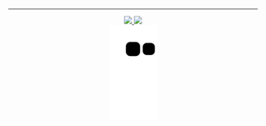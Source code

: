 

---
<div align="center">
  <a href="https://github.com/thiagolp7">
  <img height="180em" src="https://github-readme-stats.vercel.app/api?username=thiagolp7&show_icons=true&include_all_commits=true&count_private=true&bg_color=161B22&border_color=00C647&title_color=00C647&text_color=E5EAFA&icon_color=8F3985"/>
  <img height="180em" src="https://github-readme-stats.vercel.app/api/top-langs/?username=thiagolp7&layout=compact&langs_count=7&bg_color=161B22&border_color=00C647&title_color=00C647&text_color=E5EAFA&icon_color=613DC1"/>
</div>
<div align="center">
  <img src="https://github.com/rafaballerini/rafaballerini/blob/output/github-contribution-grid-snake.svg" />
</div>
